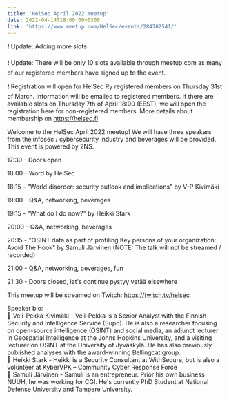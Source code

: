 ```yaml
---
title: 'HelSec April 2022 meetup'
date: 2022-04-14T18:00:00+0300
link: 'https://www.meetup.com/HelSec/events/284782541/'
---
```


❗️ Update: Adding more slots

 ❗ Update: There will be only 10 slots available through meetup.com as many of our registered members have signed up to the event.

 ❗ Registration will open for HelSec Ry registered members on Thursday 31st of March. Information will be emailed to registered members. If there are available slots on Thursday 7th of April 18:00 (EEST), we will open the registration here for non-registered members. More details about membership on <https://helsec.fi>

 Welcome to the HelSec April 2022 meetup! We will have three speakers from the infosec / cybersecurity industry and beverages will be provided. This event is powered by 2NS.

 17:30 - Doors open

 18:00 - Word by HelSec

 18:15 - "World disorder: security outlook and implications" by V-P Kivimäki

 19:00 - Q&A, networking, beverages

 19:15 - "What do I do now?" by Heikki Stark

 20:00 - Q&A, networking, beverages

 20:15 - "OSINT data as part of profiling Key persons of your organization:  
Avoid The Hook" by Samuli Järvinen (NOTE: The talk will not be streamed / recorded)

 21:00 - Q&A, networking, beverages, fun

 21:30 - Doors closed, let's continue pystyy vetää elsewhere

 This meetup will be streamed on Twitch: <https://twitch.tv/helsec>

 Speaker bio:  
🔷 Veli-Pekka Kivimäki - Veli-Pekka is a Senior Analyst with the Finnish Security and Intelligence Service (Supo). He is also a researcher focusing on open-source intelligence (OSINT) and social media, an adjunct lecturer in Geospatial Intelligence at the Johns Hopkins University, and a visiting lecturer on OSINT at the University of Jyväskylä. He has also previously published analyses with the award-winning Bellingcat group.  
🔷 Heikki Stark - Heikki is a Security Consultant at WithSecure, but is also a volunteer at KyberVPK – Community Cyber Response Force  
🔷 Samuli Järvinen - Samuli is an entrepreneur. Prior his own business NUUH, he was working for CGI. He's currently PhD Student at National Defense University and Tampere University.

 